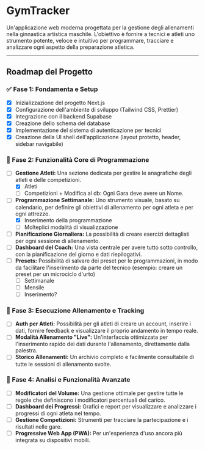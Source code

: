 # GymTracker

Un'applicazione web moderna progettata per la gestione degli allenamenti nella ginnastica artistica maschile. L'obiettivo è fornire a tecnici e atleti uno strumento potente, veloce e intuitivo per programmare, tracciare e analizzare ogni aspetto della preparazione atletica.

---

## Roadmap del Progetto

### ✅ Fase 1: Fondamenta e Setup

- [x] Inizializzazione del progetto Next.js
- [x] Configurazione dell'ambiente di sviluppo (Tailwind CSS, Prettier)
- [x] Integrazione con il backend Supabase
- [x] Creazione dello schema del database
- [x] Implementazione del sistema di autenticazione per tecnici
- [x] Creazione della UI shell dell'applicazione (layout protetto, header, sidebar navigabile)

### 🚧 Fase 2: Funzionalità Core di Programmazione

- [ ] **Gestione Atleti:** Una sezione dedicata per gestire le anagrafiche degli atleti e delle competizioni.
  - [x] Atleti
  - [ ] Competizioni + Modifica al db: Ogni Gara deve avere un Nome.
- [ ] **Programmazione Settimanale:** Uno strumento visuale, basato su calendario, per definire gli obiettivi di allenamento per ogni atleta e per ogni attrezzo.
  - [x] Inserimento della programmazione
  - [ ] Molteplici modalità di visualizzazione
- [ ] **Pianificazione Giornaliera:** La possibilità di creare esercizi dettagliati per ogni sessione di allenamento.
- [ ] **Dashboard del Coach:** Una vista centrale per avere tutto sotto controllo, con la pianificazione del giorno e dati riepilogativi.
- [ ] **Presets:** Possibilità di salvare dei preset per le programmazioni, in modo da facilitare l'inserimento da parte del tecnico (esempio: creare un preset per un microciclo d'urto)
  - [ ] Settimanale
  - [ ] Mensile
  - [ ] Inserimento?

### 🎯 Fase 3: Esecuzione Allenamento e Tracking

- [ ] **Auth per Atleti:** Possibilità per gli atleti di creare un account, inserire i dati, fornire feedback e visualizzare il proprio andamento in tempo reale.
- [ ] **Modalità Allenamento "Live":** Un'interfaccia ottimizzata per l'inserimento rapido dei dati durante l'allenamento, direttamente dalla palestra.
- [ ] **Storico Allenamenti:** Un archivio completo e facilmente consultabile di tutte le sessioni di allenamento svolte.

### 🚀 Fase 4: Analisi e Funzionalità Avanzate

- [ ] **Modificatori del Volume:** Una gestione ottimale per gestire tutte le regole che definiscono i modificatori percentuali del carico.
- [ ] **Dashboard dei Progressi:** Grafici e report per visualizzare e analizzare i progressi di ogni atleta nel tempo.
- [ ] **Gestione Competizioni:** Strumenti per tracciare la partecipazione e i risultati nelle gare.
- [ ] **Progressive Web App (PWA):** Per un'esperienza d'uso ancora più integrata su dispositivi mobili.
